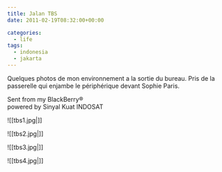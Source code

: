 ```yaml
---
title: Jalan TBS
date: 2011-02-19T08:32:00+00:00

categories:
  - life
tags:
  - indonesia
  - jakarta
---
```

Quelques photos de mon environnement a la sortie du bureau. Pris de la passerelle qui enjambe le périphérique devant Sophie Paris.  

Sent from my BlackBerry®  
powered by Sinyal Kuat INDOSAT

![[tbs1.jpg|]]

![[tbs2.jpg|]]

![[tbs3.jpg|]]

![[tbs4.jpg|]]
